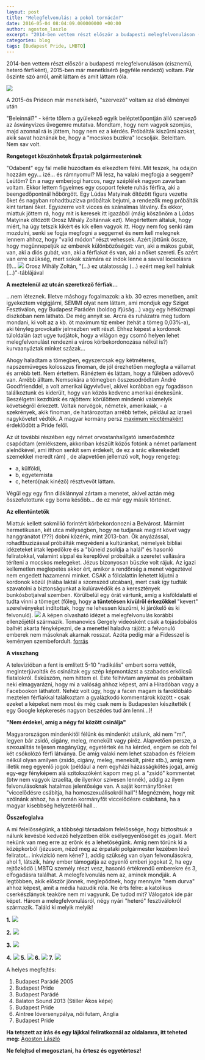 ```yaml
---
layout: post
title: "Melegfelvonulás: a pokol tornácán?"
date: 2016-05-04 08:04:09.000000000 +00:00
author: agoston_laszlo
excerpt: "2014-ben vettem részt először a budapesti melegfelvonuláson (cisznemű, heteró férfiként), 2015-ben már menetkísérő (egyféle rendező) voltam. Pár őszinte szó arról, amit láttam és amit láttam róla."
categories: blog
tags: [Budapest Pride, LMBTQ]
---
```

2014-ben vettem részt először a budapesti melegfelvonuláson (cisznemű, heteró férfiként), 2015-ben már menetkísérő (egyféle rendező) voltam. Pár őszinte szó arról, amit láttam és amit láttam róla.

![]({{site.baseurl}}/https://drive.google.com/open?id=0B8_GBDEhwDIvZE4tLWxWTWFVUmc)

A 2015-ös Prideon már menetkísérő, "szervező" voltam az első élményei után

"Beleinnál?" - kérte tőlem a gyülekező egyik beléptetőpontján álló szervező az ásványvizes üvegemre mutatva. Mondtam, hogy nem vagyok szomjas, majd azonnal rá is jöttem, hogy nem ez a kérdés. Próbálták kiszűrni azokat, akik savat hoznának be, hogy a "mocskos buzikra" locsolják. Beleittam. Nem sav volt.

**Rengeteget köszönhetek Érpatak polgármesterének**

"Odabent" egy fal mellé húzódtam és elkezdtem félni. Mit teszek, ha odajön hozzám egy... izé... és rámnyomul? Mi lesz, ha valaki megfogja a seggem? Leütöm? Én a nagy emberjogi harcos, nagy széplélek nagyon zavarban voltam. Ekkor lettem figyelmes egy csoport fekete ruhás férfira, aki a beengedőpontnál hőbörgött. Egy Lúdas Matyinak öltözött figura vezette őket és nagyban rohadtbuzizva próbáltak bejutni, a rendezők meg próbálták kint tartani őket. Egyszerre volt vicces és szánalmas látvány. És ekkor, miattuk jöttem rá, hogy mit is keresek itt igazából (máig köszönöm a Lúdas Matyinak öltözött Orosz Mihály Zoltánnak ezt). Megértettem általuk, hogy miért, ha úgy tetszik kikért és kik ellen vagyok itt. Hogy nem fog senki rám mozdulni, senki se fogja megfogni a seggemet és nem kell melegnek lennem ahhoz, hogy "valid módon" részt vehessek. Azért jöttünk össze, hogy megünnepeljük az emberek különbözőségét: van, aki a mákos gubát, van, aki a diós gubát, van, aki a férfiakat és van, aki a nőket szereti. És azért van erre szükség, mert sokak számára ez indok lenne a savval locsolásra (!)...
![]({{site.baseurl}}/https://drive.google.com/open?id=0B8_GBDEhwDIvQk9zaENmXzg5bnM)
Orosz Mihály Zoltán, "(...) ez utálatosság (...) ezért meg kell halniuk (...)"-táblájával

**A meztelenül az utcán szeretkező férfiak...**

...nem léteznek. Illetve máshogy fogalmazok: a kb. 30 ezres menetben, amit igyekeztem végigjárni, SEMMI olyat nem láttam, ami mondjuk egy Sziget Fesztiválon, egy Budapest Parádén (boldog ifjúság...) vagy egy hétköznapi diszkóban nem látható. De még annyit se. Arcra és ruházatra meg tudom mondani, ki volt az a kb. öt maximum tíz ember (tehát a tömeg 0,03%-a), aki tényleg provokatív jelmezben vett részt. Ehhez képest a kordonok túloldalán (azt ugye tudjátok, hogy a világon egy csomó helyen lehet melegfelvonulást rendezni a város körbekordonozása nélkül is?) kurvaanyáztak minket százak...

Ahogy haladtam a tömegben, egyszercsak egy kétméteres, napszemüveges kolosszus finoman, de jól érezhetően megfogta a vállamat és arrébb tett. Nem értettem. Ránéztem és láttam, hogy a fülében adóvevő van. Arrébb álltam. Nemsokára a tömegben összesodródtam André Goodfrienddel, a volt amerikai ügyvivővel, akivel korábban egy fogadáson találkoztunk és kiderült, hogy van közös kedvenc amerikai énekesünk. Beszélgetni kezdtünk és rájöttem: körülöttem mindenki valamelyik követségről érkezett. Voltak norvégok, németek, amerikaiak, - a szekrények, akik finoman, de határozottan arrébb tettek, például az izraeli nagykövetet védték. A magyar kormány persz [maximum vicctémaként](http://index.hu/mindekozben/poszt/2015/05/18/orban_viktor_sajat_bevallasa_szerint_nagyon_gyakran_talalkozik_egy_meleghazassagban_elo_ferfival/) érdeklődött a Pride felől. 

Az út további részében egy német orvostanhallgató ismerősömhöz csapódtam (emlékszem, akkoriban készült közös fotónk a német parlament alelnökével, ami itthon senkit sem érdekelt, de ez a srác elkerekedett szemekkel meredt rám) , de alapvetően jellemző volt, hogy rengeteg:
- a, külföldi, 
- b, egyetemista 
- c, heteró(nak kinéző) résztvevőt láttam.

Végül egy egy finn diáklánnyal zártam a menetet, akivel aztán még összefutottunk egy borra később... de ez már egy másik történet.

**Az ellentüntetők**

Miattuk kellett sokmillió forintért körbekordonozni a Belvárost. Mármint hermetikusan, két utca mélységben, hogy ne tudjanak megint követ vagy hanggránátot (???) dobni közénk, mint 2013-ban. Ők anyázással, rohadtbuzizással próbálták megvédeni a kultúránkat, némelyek bibliai idézeteket írtak lepedőkre és a "bűneid zsoldja a halál" és hasonló feliratokkal, valamint síppal és kereplővel próbálták a szeretet vallására téríteni a mocskos melegeket. Jézus bizonyosan büszke volt rájuk. Az igazi kellemetlen meglepetés akkor ért, amikor a rendőrség a menet végeztével nem engedett hazamenni minket. CSAK a földalattin lehetett kijutni a kordonok közül (hiába laktál a szomszéd utcában), mert csak így tudták szavatolni a biztonságunkat a kulúravédők és a keresztények bunkósbotjaival szemben. Körülbelül egy órát vártunk, amíg a kisföldalatti el tudta vinni a tömeget (főleg, hogy **a tüntetésen kívülről érkezőkkel** "kevert" szerelvényeket indítottak, hogy ne lehessen kiszűrni, ki járókelő és ki felvonuló).
![]({{site.baseurl}}/https://drive.google.com/open?id=0B8_GBDEhwDIvMjNWTjVJWDZiUHM)
A képen olvasható idézet a melegfelvonulás korábbi ellenzőjétől származik. Tomanovics Gergely videósként csak a tojásdobálós balhét akarta fényképezni, de a menettel haladva rájött: a felvonuló emberek nem másoknak akarnak rosszat. Azóta pedig már a Fidesszel is keményen szembefordult. [forrás](http://greyhound.blog.hu/2015/07/08/melegfelvonulas_hideg_fejjel_avagy_egy_egykori_pride-ellenzo_gondolatai_a_rendezvenyrol_ujratoltve)

**A visszhang**

A televízióban a fent is említett 5-10 "radikális" embert sorra vették, meginterjúvolták és csináltak egy szép képmontázst a szabados erkölcsű fiatalokról. Esküszöm, nem hittem el. Este felhívtam anyámat és próbáltam neki elmagyarázni, hogy mi a valóság ahhoz képest, ami a Híradóban vagy a Facebookon láthatott. Nehéz volt úgy, hogy a facen magam is faroklóbáló meztelen férfiakkal találkoztam a gyalázkodó kommentárok között - csak ezeket a képeket nem most és még csak nem is Budapesten készítették ( egy Google képkeresés nagyon beszédes tud ám lenni...)!

**"Nem érdekel, amíg a négy fal között csinálja"**

Magyarországon mindenkitől félünk és mindenkit utálunk, aki nem "mi", legyen bár zsidó, cigány, meleg, menekült vagy piréz. Alapvetően persze, a szexualitás teljesen magányügy, egyetértek és ha kérded, engem se dob fel két csókolózó férfi látványa. De amíg valaki nem lehet szabadon és félelem nélkül olyan amilyen (zsidó, cigány, meleg, menekült, piréz stb.), amíg nem illetik meg egyenlő jogok (például a nem egyházi házasságkötés joga), amíg egy-egy fényképem alá szitokszóként kapom meg pl. a "zsidó" kommentet (btw nem vagyok izraelita, de ilyenkor szívesen lennék), addig az ilyen felvonulásoknak hatalmas jelentősége van. A saját kormányfőnket "viccelődésre csábítja, ha homoszexuálisokról hall"! Megnézném, hogy mit szólnánk ahhoz, ha a román kormányfőt viccelődésre csábítaná, ha a magyar kisebbség helyzetéről hall...

**Összefoglalva**

A mi felelősségünk, a többségi társadalom felelőssége, hogy biztosítsuk a nálunk kevésbé kedvező helyzetben élők esélyegyenlőségét és jogait. Mert nekünk van meg erre az erőnk és a lehetőségünk. Amíg nem törünk ki a középkorból (jézusom, nézd meg az érpataki polgármester kezében lévő feliratot... inkvizíció nem kéne? ), addig szükség van olyan felvonulásokra, ahol
1, látszik, hány ember támogatja az egyenlő emberi jogokat
2, ha egy rejtőzködő LMBTQ személy részt vesz, hasonló értékrendű emberekre és
3, elfogadásra találhat.
A melegfelvonulás nem az, aminek mondják. A legtöbben, akik először jönnek, meglepődnek, hogy mennyire "nem durva" ahhoz képest, amit a média hazudik róla. Ne érts félre: a katolikus cserkészlányok teaköre nem mi vagyunk. De tudod mit? Válogatok ide pár képet. Három a melegfelvonulásról, négy nyári "heteró" fesztiválokról származik. Találd ki melyik melyik!

**1.**
![]({{site.baseurl}}/https://drive.google.com/open?id=0B8_GBDEhwDIvVXRzYVhnRFVhSkE)

**2.**
![]({{site.baseurl}}/https://drive.google.com/open?id=0B8_GBDEhwDIvRFJnT3JkTnFRRlU)

**3.**
![]({{site.baseurl}}/https://drive.google.com/open?id=0B8_GBDEhwDIvTGVjWV9VYVZpdm8)

**4.**
![]({{site.baseurl}}/https://drive.google.com/open?id=0B8_GBDEhwDIvWEdBQnpCd0RVcUU)
**5.**
![]({{site.baseurl}}/https://drive.google.com/open?id=0B8_GBDEhwDIvLVpORU1wNUN2d3c)
**6.**
![]({{site.baseurl}}/https://drive.google.com/open?id=0B8_GBDEhwDIvZnNnQkE4LTRQZVU)
**7.**
![]({{site.baseurl}}/https://drive.google.com/open?id=0B8_GBDEhwDIvcjFWMW9lVVFsWDg)

A helyes megfejtés:
1. Budapest Parádé 2005
2. Budapest Pride
3. Budapest Parádé
4. Balaton Sound 2013 (Stiller Ákos képe)
5. Budapest Pride 
6. Aintree lóversenypálya, női futam, Anglia
7. Budapest Pride

**Ha tetszett az írás és egy lájkkal feliratkoznál az oldalamra, itt teheted meg:**
[Ágoston László](https://www.facebook.com/agostonlaszloartist)


**Ne felejtsd el megosztani, ha értesz és egyetértesz!**
